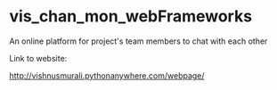 # vis_chan_mon_webFrameworks

An online platform for project's team members to chat with each other


Link to website:

http://vishnusmurali.pythonanywhere.com/webpage/
